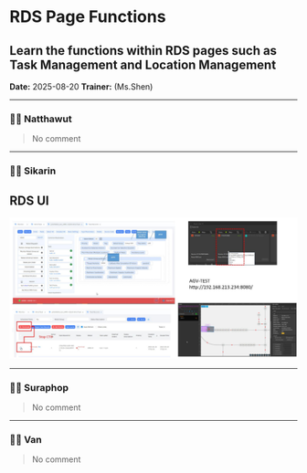 # RDS Page Functions
## Learn the functions within RDS pages such as Task Management and Location Management

**Date:** 2025-08-20 
**Trainer:** (Ms.Shen)

---

### 🧑‍💻 Natthawut
> No comment


---

### 🧑‍💻 Sikarin
## RDS UI
![Image](/doc/image/RDS_UI.JPG)


---

### 🧑‍💻 Suraphop
> No comment


---

### 🧑‍💻 Van
> No comment
